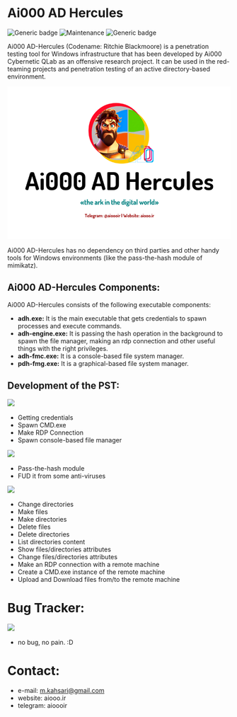 # Ai000 AD Hercules
![Generic badge](https://img.shields.io/badge/version-1.1.0-red.svg)
![Maintenance](https://img.shields.io/badge/Maintained%3F-yes-green.svg)
![Generic badge](https://img.shields.io/badge/Windows-Passed-blue.svg)

Ai000 AD-Hercules (Codename: Ritchie Blackmoore) is a penetration testing tool for Windows infrastructure that has been developed by Ai000 Cybernetic QLab as an offensive research project. It can be used in the red-teaming projects and penetration testing of an active directory-based environment.

<p align="center">
<img src="https://github.com/aiooord/hercules/blob/main/v1.1.0.PNG">
</p>

Ai000 AD-Hercules has no dependency on third parties and other handy tools for Windows environments (like the pass-the-hash module of mimikatz).

## Ai000 AD-Hercules Components:
Ai000 AD-Hercules consists of the following executable components:
- **adh.exe:** It is the main executable that gets credentials to spawn processes and execute commands.
- **adh-engine.exe:** It is passing the hash operation in the background to spawn the file manager, making an rdp connection and other useful things with the right privileges.
- **adh-fmc.exe:** It is a console-based file system manager.
- **pdh-fmg.exe:** It is a graphical-based file system manager.

## Development of the PST:
![](https://img.shields.io/static/v1?label=&message=pst.exe:&color=blue)
- Getting credentials
- Spawn CMD.exe
- Make RDP Connection
- Spawn console-based file manager

![](https://img.shields.io/static/v1?label=&message=pst-engine.exe:&color=blue)
- Pass-the-hash module
- FUD it from some anti-viruses

![](https://img.shields.io/static/v1?label=&message=pst-fmc.exe:&color=blue)
- Change directories
- Make files
- Make directories
- Delete files
- Delete directories
- List directories content
- Show files/directories attributes
- Change files/directories attributes
- Make an RDP connection with a remote machine
- Create a CMD.exe instance of the remote machine
- Upload and Download files from/to the remote machine
		
# Bug Tracker:
![](https://img.shields.io/static/v1?label=&message=pst-v1.1.0:&color=red)
- no bug, no pain. :D

# Contact:
- e-mail: m.kahsari@gmail.com
- website: aiooo.ir
- telegram: aioooir
